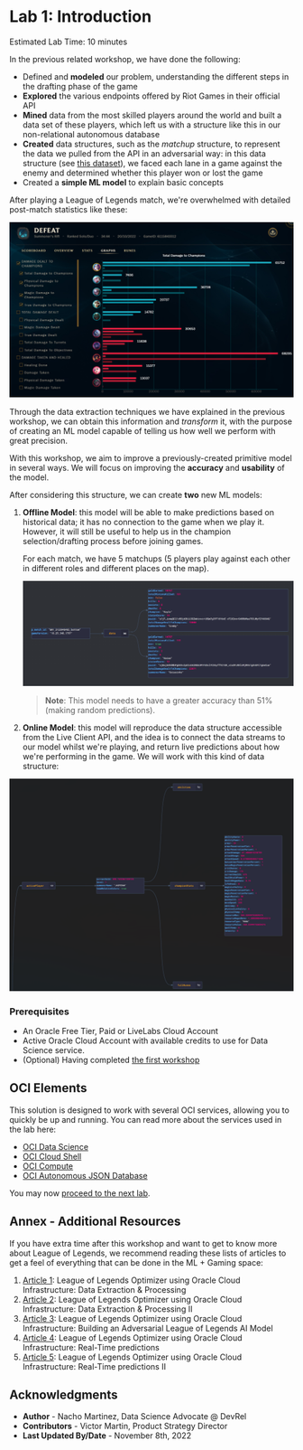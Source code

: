 # Lab 1: Introduction

Estimated Lab Time: 10 minutes

In the previous related workshop, we have done the following:
- Defined and **modeled** our problem, understanding the different steps in the drafting phase of the game
- **Explored** the various endpoints offered by Riot Games in their official API
- **Mined** data from the most skilled players around the world and built a data set of these players, which left us with a structure like this in our non-relational autonomous database
- **Created** data structures, such as the *matchup* structure, to represent the data we pulled from the API in an adversarial way: in this data structure (see [this dataset](https://www.kaggle.com/jasperan/league-of-legends-1v1-matchups-results)), we faced each lane in a game against the enemy and determined whether this player won or lost the game
- Created a **simple ML model** to explain basic concepts

After playing a League of Legends match, we're overwhelmed with detailed post-match statistics like these:

![post-match statistics](./images/post_match_stats.png)

Through the data extraction techniques we have explained in the previous workshop, we can obtain this information and *transform* it, with the purpose of creating an ML model capable of telling us how well we perform with great precision.

With this workshop, we aim to improve a previously-created primitive model in several ways. We will focus on improving the __accuracy__ and __usability__ of the model.

After considering this structure, we can create **two** new ML models:

1. **Offline Model**: this model will be able to make predictions based on historical data; it has no connection to the game when we play it. However, it will still be useful to help us in the champion selection/drafting process before joining games. 

    For each match, we have 5 matchups (5 players play against each other in different roles and different places on the map).
    
    ![offline matchups](./images/matchups.png)

    > **Note**: This model needs to have a greater accuracy than 51% (making random predictions).

2. **Online Model**: this model will reproduce the data structure accessible from the Live Client API, and the idea is to connect the data streams to our model whilst we're playing, and return live predictions about how we're performing in the game. We will work with this kind of data structure:

![live client matchups](./images/liveclient.png)

### Prerequisites

* An Oracle Free Tier, Paid or LiveLabs Cloud Account
* Active Oracle Cloud Account with available credits to use for Data Science service.
* (Optional) Having completed [the first workshop](../../workshops/dataextraction/index.html)

## OCI Elements

This solution is designed to work with several OCI services, allowing you to quickly be up and running. You can read more about the services used in the lab here:

- [OCI Data Science](https://www.oracle.com/artificial-intelligence/data-science/)
- [OCI Cloud Shell](https://docs.oracle.com/en-us/iaas/Content/API/Concepts/cloudshellintro.htm)
- [OCI Compute](https://www.oracle.com/cloud/compute/)
- [OCI Autonomous JSON Database](https://www.oracle.com/autonomous-database/autonomous-json-database/)


You may now [proceed to the next lab](#next).

## Annex - Additional Resources
If you have extra time after this workshop and want to get to know more about League of Legends, we recommend reading these lists of articles to get a feel of everything that can be done in the ML + Gaming space:

1. [Article 1](https://github.com/oracle-devrel/leagueoflegends-optimizer/blob/livelabs/articles/article1.md): League of Legends Optimizer using Oracle Cloud Infrastructure: Data Extraction & Processing
2. [Article 2](https://github.com/oracle-devrel/leagueoflegends-optimizer/blob/livelabs/articles/article2.md): League of Legends Optimizer using Oracle Cloud Infrastructure: Data Extraction & Processing II
3. [Article 3](https://github.com/oracle-devrel/leagueoflegends-optimizer/blob/livelabs/articles/article3.md): League of Legends Optimizer using Oracle Cloud Infrastructure: Building an Adversarial League of Legends AI Model
4. [Article 4](https://github.com/oracle-devrel/leagueoflegends-optimizer/blob/livelabs/articles/article4.md): League of Legends Optimizer using Oracle Cloud Infrastructure: Real-Time predictions
5. [Article 5](https://github.com/oracle-devrel/leagueoflegends-optimizer/blob/livelabs/articles/article5.md): League of Legends Optimizer using Oracle Cloud Infrastructure: Real-Time predictions II

## Acknowledgments

* **Author** - Nacho Martinez, Data Science Advocate @ DevRel
* **Contributors** -  Victor Martin, Product Strategy Director
* **Last Updated By/Date** - November 8th, 2022